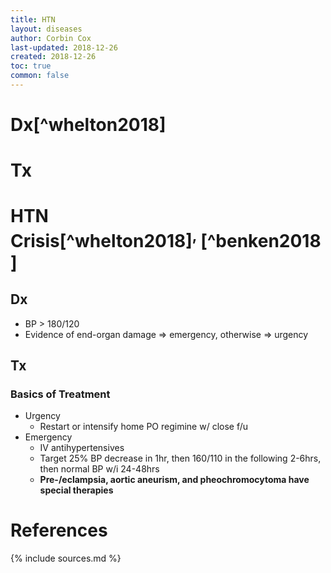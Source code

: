 ```yaml
---
title: HTN
layout: diseases
author: Corbin Cox
last-updated: 2018-12-26
created: 2018-12-26
toc: true
common: false
---
```


# Dx[^whelton2018]

# Tx

# HTN Crisis[^whelton2018]<sup>, </sup>[^benken2018]

## Dx


*  BP &gt; 180/120
*  Evidence of end-organ damage &rArr; emergency, otherwise &rArr; urgency

## Tx
### Basics of Treatment
* Urgency
  * Restart or intensify home PO regimine w/ close f/u
* Emergency
  * IV antihypertensives
  * Target 25% BP decrease in 1hr, then 160/110 in the following 2-6hrs, then normal BP w/i 24-48hrs
  * **Pre-/eclampsia, aortic aneurism, and pheochromocytoma have special therapies**

# References
{% include sources.md %}
